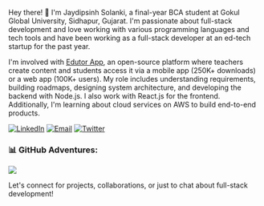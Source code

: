 Hey there! 👋 I'm Jaydipsinh Solanki, a final-year BCA student at Gokul Global University, Sidhapur, Gujarat. I'm passionate about full-stack development and love working with various programming languages and tech tools and have been working as a full-stack developer at an ed-tech startup for the past year.

I'm involved with [Edutor App](http://edutorapp.com), an open-source platform where teachers create content and students access it via a mobile app (250K+ downloads) or a web app (100K+ users). My role includes understanding requirements, building roadmaps, designing system architecture, and developing the backend with Node.js. I also work with React.js for the frontend. Additionally, I'm learning about cloud services on AWS to build end-to-end products.

[![LinkedIn](https://img.shields.io/badge/LinkedIn-blue?style=flat-square&logo=linkedin&logoColor=white&labelColor=blue)](https://www.linkedin.com/in/jaydipsinhsolanki/)
[![Email](https://img.shields.io/badge/Email-red?style=flat-square&logo=gmail&logoColor=white&labelColor=red)](mailto:jaydipsinhsolanki9297@gmail.com)
[![Twitter](https://img.shields.io/badge/Twitter-1DA1F2?style=flat-square&logo=twitter&logoColor=white&labelColor=1DA1F2)](https://x.com/jaydipsinh_13)

### 📊 GitHub Adventures:
![](https://github-readme-streak-stats.herokuapp.com/?user=jaydipsinh13&theme=dark&hide_border=true)<br/>

Let's connect for projects, collaborations, or just to chat about full-stack development!

